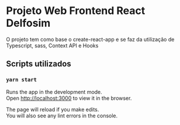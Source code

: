 # Projeto Web Frontend React Delfosim

O projeto tem como base o create-react-app e se faz da utilização de Typescript, sass, Context API e Hooks

## Scripts utilizados
### `yarn start`

Runs the app in the development mode.\
Open [http://localhost:3000](http://localhost:3000) to view it in the browser.

The page will reload if you make edits.\
You will also see any lint errors in the console.